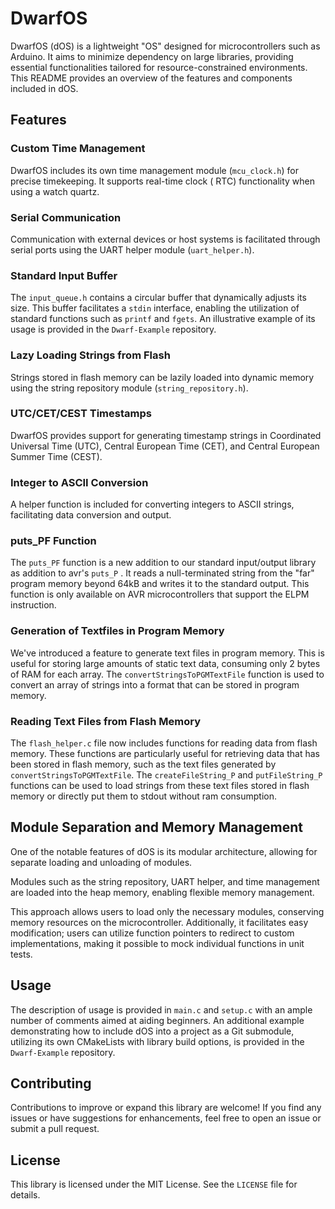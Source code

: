 # DwarfOS

DwarfOS (dOS) is a lightweight "OS" designed for microcontrollers such as Arduino. It aims to minimize dependency on large
libraries, providing essential functionalities tailored for resource-constrained environments. This README provides an
overview of the features and components included in dOS.

## Features

### Custom Time Management

DwarfOS includes its own time management module (`mcu_clock.h`) for precise timekeeping. It supports real-time clock (
RTC) functionality when using a watch quartz.

### Serial Communication

Communication with external devices or host systems is facilitated through serial ports using the UART helper
module (`uart_helper.h`).

### Standard Input Buffer

The `input_queue.h` contains a circular buffer that dynamically adjusts its size. This buffer facilitates a `stdin` 
interface, enabling the utilization of standard functions such as `printf` and `fgets`. An illustrative example of its usage 
is provided in the `Dwarf-Example` repository.

### Lazy Loading Strings from Flash

Strings stored in flash memory can be lazily loaded into dynamic memory using the string repository
module (`string_repository.h`).

### UTC/CET/CEST Timestamps

DwarfOS provides support for generating timestamp strings in Coordinated Universal Time (UTC), Central European 
Time (CET), and Central European Summer Time (CEST).

### Integer to ASCII Conversion

A helper function is included for converting integers to ASCII strings, facilitating data conversion and output.
### puts_PF Function

The `puts_PF` function is a new addition to our standard input/output library as addition to avr's `puts_P` . It reads a null-terminated string from the "far" program memory beyond 64kB and writes it to the standard output. This function is only available on AVR microcontrollers that support the ELPM instruction.

### Generation of Textfiles in Program Memory

We've introduced a feature to generate text files in program memory. This is useful for storing large amounts of static text data, consuming only 2 bytes of RAM for each array. The `convertStringsToPGMTextFile` function is used to convert an array of strings into a format that can be stored in program memory.

### Reading Text Files from Flash Memory

The `flash_helper.c` file now includes functions for reading data from flash memory. These functions are particularly useful for retrieving data that has been stored in flash memory, such as the text files generated by `convertStringsToPGMTextFile`. The `createFileString_P` and `putFileString_P` functions can be used to load strings from these text files stored in flash memory or directly put them to stdout without ram consumption.

## Module Separation and Memory Management

One of the notable features of dOS is its modular architecture, allowing for separate loading and unloading of
modules.

Modules such as the string repository, UART helper, and time management are loaded into the heap memory, enabling
flexible memory management.

This approach allows users to load only the necessary modules, conserving memory resources on the microcontroller. 
Additionally, it facilitates easy modification; users can utilize function pointers to redirect to custom implementations, 
making it possible to mock individual functions in unit tests.

## Usage

The description of usage is provided in `main.c` and `setup.c` with an ample number of comments aimed at aiding beginners.
An additional example demonstrating how to include dOS into a project as a Git submodule, utilizing its own CMakeLists with 
library build options, is provided in the `Dwarf-Example` repository.

## Contributing

Contributions to improve or expand this library are welcome! If you find any issues or have suggestions for
enhancements, feel free to open an issue or submit a pull request.

## License

This library is licensed under the MIT License. See the `LICENSE` file for details.
